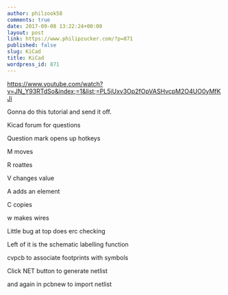 ```yaml
---
author: philzook58
comments: true
date: 2017-09-08 13:22:24+00:00
layout: post
link: https://www.philipzucker.com/?p=871
published: false
slug: KiCad
title: KiCad
wordpress_id: 871
---
```


https://www.youtube.com/watch?v=JN_Y93RTdSo&index;=1&list;=PL5iUxv3Op2fOpVASHvcpM2O4UO0yMfKJi



Gonna do this tutorial and send it off.

Kicad forum for questions



Question mark opens up hotkeys

M moves

R roattes

V changes value

A adds an element

C copies

w makes wires

Little bug at top does erc checking

Left of it is the schematic labelling function



cvpcb to associate footprints with symbols



Click NET button to generate netlist

and again in pcbnew to import netlist


